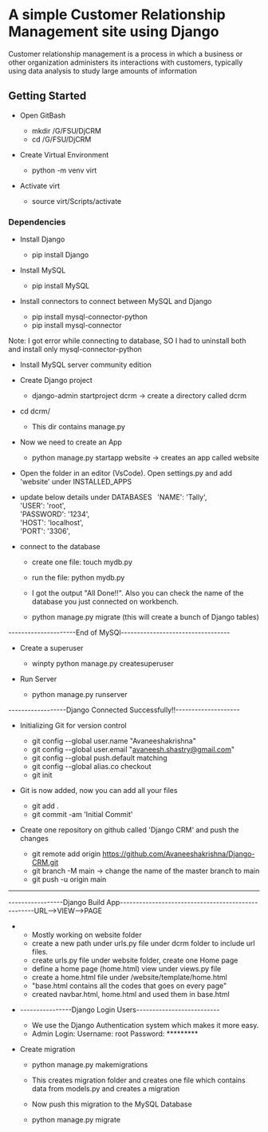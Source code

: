 # A simple Customer Relationship Management site using Django

Customer relationship management is a process in which a business or other organization administers its interactions with customers, typically using data analysis to study large amounts of information


## Getting Started
* Open GitBash
  
  	* mkdir /G/FSU/DjCRM
	* cd /G/FSU/DjCRM


* Create Virtual Environment
  
  	* python -m venv virt

* Activate virt
  
  	* source virt/Scripts/activate

### Dependencies

* Install Django
  
  	* pip install Django

* Install MySQL

  	* pip install MySQL

* Install connectors to connect between MySQL and Django

	* pip install mysql-connector-python
	* pip install mysql-connector

Note: I got error while connecting to database, SO I had to uninstall both and install only mysql-connector-python

* Install MySQL server community edition

* Create Django project

  	* django-admin startproject dcrm  -> create a directory called dcrm

* cd dcrm/

	* This dir contains manage.py

* Now we need to create an App

	* python manage.py startapp website  -> creates an app called website

* Open the folder in an editor (VsCode). Open settings.py and add 'website' under INSTALLED_APPS

* update below details under DATABASES
&ensp;'NAME': 'Tally',<br/>
        'USER': 'root',<br/>
        'PASSWORD': '1234',<br/>
        'HOST': 'localhost',<br/>
        'PORT': '3306',<br/>

* connect to the database

	* create one file: touch mydb.py 
	* run the file: python mydb.py
	* I got the output "All Done!!". Also you can check the name of the database you just connected on workbench.

	* python manage.py migrate (this will create a bunch of Django tables)

---------------------End of MySQl----------------------------------

* Create a superuser

	* winpty python manage.py createsuperuser


* Run Server

  	* python manage.py runserver


------------------Django Connected Successfully!!--------------------

* Initializing Git for version control

	* git config --global user.name "Avaneeshakrishna"
	* git config --global user.email "avaneesh.shastry@gmail.com"
	* git config --global push.default matching
  	* git config --global alias.co checkout
  	* git init

* Git is now added, now you can add all your files

	* git add .
  	* git commit -am 'Initial Commit'

* Create one repository on github called 'Django CRM' and push the changes

  	* git remote add origin https://github.com/Avaneeshakrishna/Django-CRM.git
  	* git branch -M main  -> change the name of the master branch to main
  	* git push -u origin main
--------------------------------------------------------------------------------------

-----------------Django Build App---------------------------------------------------URL-->VIEW-->PAGE

*  
	* Mostly working on website folder
	* create a new path under urls.py file under dcrm folder to include url files. 	
	* create urls.py file under website folder, create one Home page
	* define a home page (home.html) view under views.py file
	* create a home.html file under /website/template/home.html
	* "base.html contains all the codes that goes on every page"
	* created navbar.html, home.html and used them in base.html

* ----------------Django Login Users--------------------------

	* We use the Django Authentication system which makes it more easy.
	* Admin Login:
		Username: root
		Password: *********
*  Create migration

	* python manage.py makemigrations

	* This creates migration folder and creates one file which contains data from models.py and creates a migration

	* Now push this migration to the MySQL Database
	
	* python manage.py migrate 
